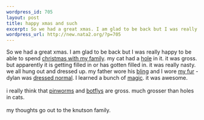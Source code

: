 ```yaml
--- 
wordpress_id: 705
layout: post
title: happy xmas and such
excerpt: So we had a great xmas. I am glad to be back but I was really happy to be able to spend christmas with my family. my cat had a hole in it. it was gross. but apparently it is getting filled in or has gotten filled in. it was ...
wordpress_url: http://new.nata2.org/?p=705
---
```

So we had a great xmas. I am glad to be back but I was really happy to be able to spend <a href="http://nata2.info/?path=pictures%2Fholidays%2Fchristmas_03">christmas with my family</a>. my cat had a <a href="http://nata2.info/?path=pictures%2Fholidays%2Fchristmas_03&img=christmas%2003%20030.jpg">hole</a> in it. it was gross. but apparently it is getting filled in or has gotten filled in. it was really nasty. we all hung out and dressed up. my father wore his <a href="http://nata2.info/?path=pictures%2Fholidays%2Fchristmas_03&img=christmas%2003%20009.jpg">bling</a> and I wore <a href="http://nata2.info/?path=pictures%2Fholidays%2Fchristmas_03&img=christmas%2003%20007.jpg">my fur</a> - dylan was <a href="http://nata2.info/?path=pictures%2Fholidays%2Fchristmas_03&img=christmas%2003%20002.jpg">dressed normal</a>. I learned a bunch of <a href="http://nata2.info/?path=pictures%2Fholidays%2Fchristmas_03&img=christmas%2003%20037.jpg">magic</a>. it was awesome. <br/><br/>i really think that <a href="http://www.biosci.ohio-state.edu/~parasite/enterobius.html">pinworms</a> and <a href="http://www.ambergriscaye.com/pages/town/botfly.html">botflys</a> are gross. much grosser than holes in cats. <br/><br/>my thoughts go out to the knutson family. 
